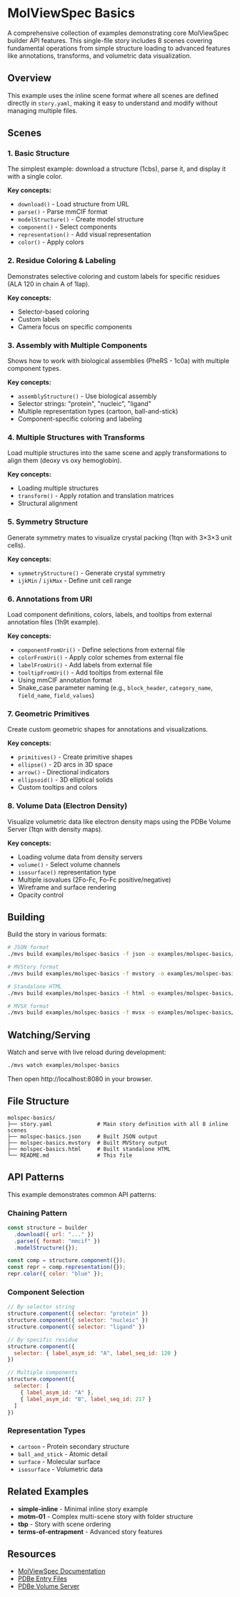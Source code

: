 # MolViewSpec Basics

A comprehensive collection of examples demonstrating core MolViewSpec builder API features. This single-file story includes 8 scenes covering fundamental operations from simple structure loading to advanced features like annotations, transforms, and volumetric data visualization.

## Overview

This example uses the inline scene format where all scenes are defined directly in `story.yaml`, making it easy to understand and modify without managing multiple files.

## Scenes

### 1. Basic Structure
The simplest example: download a structure (1cbs), parse it, and display it with a single color.

**Key concepts:**
- `download()` - Load structure from URL
- `parse()` - Parse mmCIF format
- `modelStructure()` - Create model structure
- `component()` - Select components
- `representation()` - Add visual representation
- `color()` - Apply colors

### 2. Residue Coloring & Labeling
Demonstrates selective coloring and custom labels for specific residues (ALA 120 in chain A of 1lap).

**Key concepts:**
- Selector-based coloring
- Custom labels
- Camera focus on specific components

### 3. Assembly with Multiple Components
Shows how to work with biological assemblies (PheRS - 1c0a) with multiple component types.

**Key concepts:**
- `assemblyStructure()` - Use biological assembly
- Selector strings: "protein", "nucleic", "ligand"
- Multiple representation types (cartoon, ball-and-stick)
- Component-specific coloring and labeling

### 4. Multiple Structures with Transforms
Load multiple structures into the same scene and apply transformations to align them (deoxy vs oxy hemoglobin).

**Key concepts:**
- Loading multiple structures
- `transform()` - Apply rotation and translation matrices
- Structural alignment

### 5. Symmetry Structure
Generate symmetry mates to visualize crystal packing (1tqn with 3×3×3 unit cells).

**Key concepts:**
- `symmetryStructure()` - Generate crystal symmetry
- `ijkMin` / `ijkMax` - Define unit cell range

### 6. Annotations from URI
Load component definitions, colors, labels, and tooltips from external annotation files (1h9t example).

**Key concepts:**
- `componentFromUri()` - Define selections from external file
- `colorFromUri()` - Apply color schemes from external file
- `labelFromUri()` - Add labels from external file
- `tooltipFromUri()` - Add tooltips from external file
- Using mmCIF annotation format
- Snake_case parameter naming (e.g., `block_header`, `category_name`, `field_name`, `field_values`)

### 7. Geometric Primitives
Create custom geometric shapes for annotations and visualizations.

**Key concepts:**
- `primitives()` - Create primitive shapes
- `ellipse()` - 2D arcs in 3D space
- `arrow()` - Directional indicators
- `ellipsoid()` - 3D elliptical solids
- Custom tooltips and colors

### 8. Volume Data (Electron Density)
Visualize volumetric data like electron density maps using the PDBe Volume Server (1tqn with density maps).

**Key concepts:**
- Loading volume data from density servers
- `volume()` - Select volume channels
- `isosurface()` representation type
- Multiple isovalues (2Fo-Fc, Fo-Fc positive/negative)
- Wireframe and surface rendering
- Opacity control

## Building

Build the story in various formats:

```bash
# JSON format
./mvs build examples/molspec-basics -f json -o examples/molspec-basics/molspec-basics.json

# MVStory format
./mvs build examples/molspec-basics -f mvstory -o examples/molspec-basics/molspec-basics.mvstory

# Standalone HTML
./mvs build examples/molspec-basics -f html -o examples/molspec-basics/molspec-basics.html

# MVSX format
./mvs build examples/molspec-basics -f mvsx -o examples/molspec-basics/molspec-basics.mvsx
```

## Watching/Serving

Watch and serve with live reload during development:

```bash
./mvs watch examples/molspec-basics
```

Then open http://localhost:8080 in your browser.

## File Structure

```
molspec-basics/
├── story.yaml              # Main story definition with all 8 inline scenes
├── molspec-basics.json     # Built JSON output
├── molspec-basics.mvstory  # Built MVStory output
├── molspec-basics.html     # Built standalone HTML
└── README.md               # This file
```

## API Patterns

This example demonstrates common API patterns:

### Chaining Pattern
```javascript
const structure = builder
  .download({ url: "..." })
  .parse({ format: "mmcif" })
  .modelStructure({});

const comp = structure.component({});
const repr = comp.representation({});
repr.color({ color: "blue" });
```

### Component Selection
```javascript
// By selector string
structure.component({ selector: "protein" })
structure.component({ selector: "nucleic" })
structure.component({ selector: "ligand" })

// By specific residue
structure.component({
  selector: { label_asym_id: "A", label_seq_id: 120 }
})

// Multiple components
structure.component({
  selector: [
    { label_asym_id: "A" },
    { label_asym_id: "B", label_seq_id: 217 }
  ]
})
```

### Representation Types
- `cartoon` - Protein secondary structure
- `ball_and_stick` - Atomic detail
- `surface` - Molecular surface
- `isosurface` - Volumetric data

## Related Examples

- **simple-inline** - Minimal inline story example
- **motm-01** - Complex multi-scene story with folder structure
- **tbp** - Story with scene ordering
- **terms-of-entrapment** - Advanced story features

## Resources

- [MolViewSpec Documentation](https://molstar.org/mol-view-spec/)
- [PDBe Entry Files](https://www.ebi.ac.uk/pdbe/)
- [PDBe Volume Server](https://www.ebi.ac.uk/pdbe/volume-server/)
